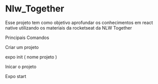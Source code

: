 # Nlw_Together

Esse projeto tem como objetivo aprofundar os conhecimentos em react native
utilizando os materiais da rocketseat da NLW Together 

Principais Comandos 

Criar um projeto

expo init ( nome projeto )

Inicar o projeto

Expo start 

